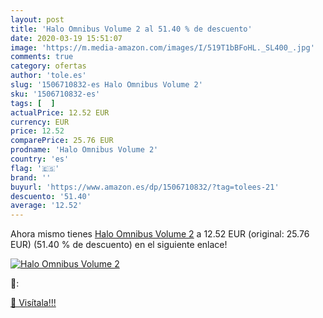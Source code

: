 ```yaml
---
layout: post
title: 'Halo Omnibus Volume 2 al 51.40 % de descuento'
date: 2020-03-19 15:51:07
image: 'https://m.media-amazon.com/images/I/519T1bBFoHL._SL400_.jpg'
comments: true
category: ofertas
author: 'tole.es'
slug: '1506710832-es Halo Omnibus Volume 2'
sku: '1506710832-es'
tags: [  ]
actualPrice: 12.52 EUR
currency: EUR
price: 12.52
comparePrice: 25.76 EUR
prodname: 'Halo Omnibus Volume 2'
country: 'es'
flag: '🇪🇸'
brand: ''
buyurl: 'https://www.amazon.es/dp/1506710832/?tag=tolees-21'
descuento: '51.40'
average: '12.52'
---
```


Ahora mismo tienes [Halo Omnibus Volume 2](https://www.amazon.es/dp/1506710832/?tag=tolees-21) a 12.52 EUR (original: 25.76 EUR) (51.40 %  de descuento) en el siguiente enlace!

[![Halo Omnibus Volume 2](https://m.media-amazon.com/images/I/519T1bBFoHL._SL400_.jpg)](https://www.amazon.es/dp/1506710832/?tag=tolees-21)

🔎:


[🛒 Visítala!!!](https://www.amazon.es/dp/1506710832/?tag=tolees-21)
